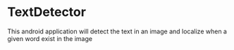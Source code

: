 # TextDetector
This android application will detect the text in an image and localize when a given word exist in the image
